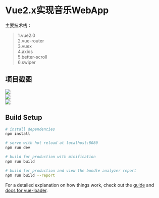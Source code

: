 # Vue2.x实现音乐WebApp

主要技术栈：<br>
>1.vue2.0<br>
>2.vue-router<br>
>3.vuex<br>
>4.axios<br>
>5.better-scroll<br>
>6.swiper<br>

## 项目截图
![](https://github.com/MccSx/Vue2.x-music/raw/src/common/image/1.png)<br>
![](https://github.com/MccSx/Vue2.x-music/raw/src/common/image/2.png)<br>
![](https://github.com/MccSx/Vue2.x-music/raw/src/common/image/3.png)<br>
## Build Setup

``` bash
# install dependencies
npm install

# serve with hot reload at localhost:8080
npm run dev

# build for production with minification
npm run build

# build for production and view the bundle analyzer report
npm run build --report
```

For a detailed explanation on how things work, check out the [guide](http://vuejs-templates.github.io/webpack/) and [docs for vue-loader](http://vuejs.github.io/vue-loader).
